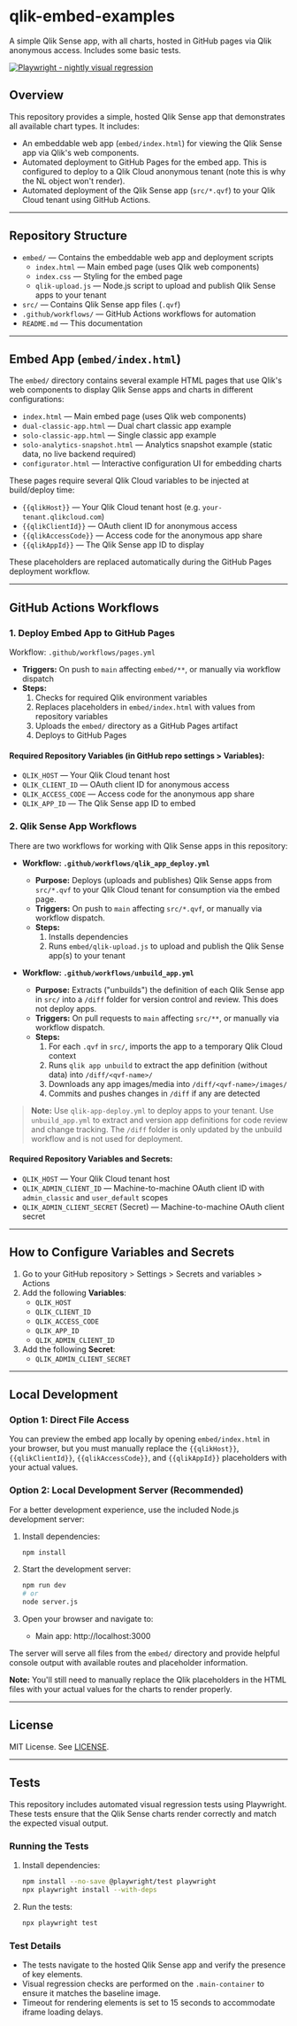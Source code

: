 # qlik-embed-examples

A simple Qlik Sense app, with all charts, hosted in GitHub pages via Qlik anonymous access. Includes some basic tests.

[![Playwright - nightly visual regression](https://github.com/withdave/qlik-embed-examples/actions/workflows/playwright_nightly.yml/badge.svg?event=schedule)](https://github.com/withdave/qlik-embed-examples/actions/workflows/playwright_nightly.yml)

## Overview

This repository provides a simple, hosted Qlik Sense app that demonstrates all available chart types. It includes:
- An embeddable web app (`embed/index.html`) for viewing the Qlik Sense app via Qlik's web components.
- Automated deployment to GitHub Pages for the embed app. This is configured to deploy to a Qlik Cloud anonymous tenant (note this is why the NL object won't render).
- Automated deployment of the Qlik Sense app (`src/*.qvf`) to your Qlik Cloud tenant using GitHub Actions.

---

## Repository Structure

- `embed/` — Contains the embeddable web app and deployment scripts
  - `index.html` — Main embed page (uses Qlik web components)
  - `index.css` — Styling for the embed page
  - `qlik-upload.js` — Node.js script to upload and publish Qlik Sense apps to your tenant
- `src/` — Contains Qlik Sense app files (`.qvf`)
- `.github/workflows/` — GitHub Actions workflows for automation
- `README.md` — This documentation

---

## Embed App (`embed/index.html`)


The `embed/` directory contains several example HTML pages that use Qlik's web components to display Qlik Sense apps and charts in different configurations:

- `index.html` — Main embed page (uses Qlik web components)
- `dual-classic-app.html` — Dual chart classic app example
- `solo-classic-app.html` — Single classic app example
- `solo-analytics-snapshot.html` — Analytics snapshot example (static data, no live backend required)
- `configurator.html` — Interactive configuration UI for embedding charts

These pages require several Qlik Cloud variables to be injected at build/deploy time:

- `{{qlikHost}}` — Your Qlik Cloud tenant host (e.g. `your-tenant.qlikcloud.com`)
- `{{qlikClientId}}` — OAuth client ID for anonymous access
- `{{qlikAccessCode}}` — Access code for the anonymous app share
- `{{qlikAppId}}` — The Qlik Sense app ID to display

These placeholders are replaced automatically during the GitHub Pages deployment workflow.

---

## GitHub Actions Workflows

### 1. Deploy Embed App to GitHub Pages

Workflow: `.github/workflows/pages.yml`

- **Triggers:** On push to `main` affecting `embed/**`, or manually via workflow dispatch
- **Steps:**
  1. Checks for required Qlik environment variables
  2. Replaces placeholders in `embed/index.html` with values from repository variables
  3. Uploads the `embed/` directory as a GitHub Pages artifact
  4. Deploys to GitHub Pages

#### Required Repository Variables (in GitHub repo settings > Variables):
- `QLIK_HOST` — Your Qlik Cloud tenant host
- `QLIK_CLIENT_ID` — OAuth client ID for anonymous access
- `QLIK_ACCESS_CODE` — Access code for the anonymous app share
- `QLIK_APP_ID` — The Qlik Sense app ID to embed

### 2. Qlik Sense App Workflows

There are two workflows for working with Qlik Sense apps in this repository:

- **Workflow: `.github/workflows/qlik_app_deploy.yml`**
  - **Purpose:** Deploys (uploads and publishes) Qlik Sense apps from `src/*.qvf` to your Qlik Cloud tenant for consumption via the embed page.
  - **Triggers:** On push to `main` affecting `src/*.qvf`, or manually via workflow dispatch.
  - **Steps:**
    1. Installs dependencies
    2. Runs `embed/qlik-upload.js` to upload and publish the Qlik Sense app(s) to your tenant

- **Workflow: `.github/workflows/unbuild_app.yml`**
  - **Purpose:** Extracts ("unbuilds") the definition of each Qlik Sense app in `src/` into a `/diff` folder for version control and review. This does not deploy apps.
  - **Triggers:** On pull requests to `main` affecting `src/**`, or manually via workflow dispatch.
  - **Steps:**
    1. For each `.qvf` in `src/`, imports the app to a temporary Qlik Cloud context
    2. Runs `qlik app unbuild` to extract the app definition (without data) into `/diff/<qvf-name>/`
    3. Downloads any app images/media into `/diff/<qvf-name>/images/`
    4. Commits and pushes changes in `/diff` if any are detected

> **Note:** Use `qlik-app-deploy.yml` to deploy apps to your tenant. Use `unbuild_app.yml` to extract and version app definitions for code review and change tracking. The `/diff` folder is only updated by the unbuild workflow and is not used for deployment.

#### Required Repository Variables and Secrets:
- `QLIK_HOST` — Your Qlik Cloud tenant host
- `QLIK_ADMIN_CLIENT_ID` — Machine-to-machine OAuth client ID with `admin_classic` and `user_default` scopes
- `QLIK_ADMIN_CLIENT_SECRET` (Secret) —  Machine-to-machine OAuth client secret

---

## How to Configure Variables and Secrets

1. Go to your GitHub repository > Settings > Secrets and variables > Actions
2. Add the following **Variables**:
   - `QLIK_HOST`
   - `QLIK_CLIENT_ID`
   - `QLIK_ACCESS_CODE`
   - `QLIK_APP_ID`
   - `QLIK_ADMIN_CLIENT_ID`
3. Add the following **Secret**:
   - `QLIK_ADMIN_CLIENT_SECRET`

---

## Local Development

### Option 1: Direct File Access
You can preview the embed app locally by opening `embed/index.html` in your browser, but you must manually replace the `{{qlikHost}}`, `{{qlikClientId}}`, `{{qlikAccessCode}}`, and `{{qlikAppId}}` placeholders with your actual values.

### Option 2: Local Development Server (Recommended)
For a better development experience, use the included Node.js development server:

1. Install dependencies:
   ```bash
   npm install
   ```

2. Start the development server:
   ```bash
   npm run dev
   # or
   node server.js
   ```

3. Open your browser and navigate to:
   - Main app: http://localhost:3000

The server will serve all files from the `embed/` directory and provide helpful console output with available routes and placeholder information.

**Note:** You'll still need to manually replace the Qlik placeholders in the HTML files with your actual values for the charts to render properly.

---

## License

MIT License. See [LICENSE](LICENSE).

---

## Tests

This repository includes automated visual regression tests using Playwright. These tests ensure that the Qlik Sense charts render correctly and match the expected visual output.

### Running the Tests

1. Install dependencies:
   ```bash
   npm install --no-save @playwright/test playwright
   npx playwright install --with-deps
   ```

2. Run the tests:
   ```bash
   npx playwright test
   ```

### Test Details

- The tests navigate to the hosted Qlik Sense app and verify the presence of key elements.
- Visual regression checks are performed on the `.main-container` to ensure it matches the baseline image.
- Timeout for rendering elements is set to 15 seconds to accommodate iframe loading delays.
